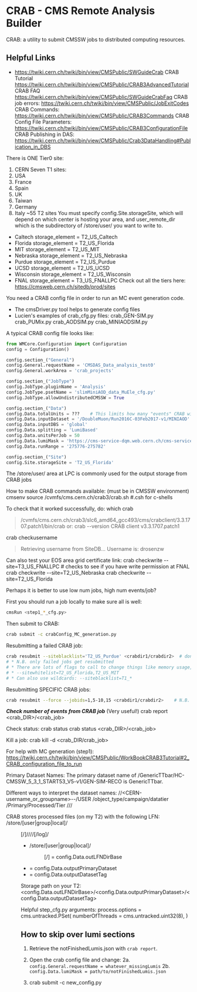 # CRAB - CMS Remote Analysis Builder

CRAB: a utility to submit CMSSW jobs to distributed computing resources.

## Helpful Links

- https://twiki.cern.ch/twiki/bin/view/CMSPublic/SWGuideCrab
CRAB Tutorial
https://twiki.cern.ch/twiki/bin/view/CMSPublic/CRAB3AdvancedTutorial
CRAB FAQ
https://twiki.cern.ch/twiki/bin/view/CMSPublic/SWGuideCrabFaq
CRAB job errors:
https://twiki.cern.ch/twiki/bin/view/CMSPublic/JobExitCodes
CRAB Commands:
https://twiki.cern.ch/twiki/bin/view/CMSPublic/CRAB3Commands
CRAB Config File Parameters:
https://twiki.cern.ch/twiki/bin/view/CMSPublic/CRAB3ConfigurationFile
CRAB Publishing in DAS:
https://twiki.cern.ch/twiki/bin/view/CMSPublic/Crab3DataHandling#Publication_in_DBS

There is ONE Tier0 site: 
1. CERN
Seven T1 sites: 
1. USA
2. France
3. Spain
4. UK
5. Taiwan
6. Germany 
7. Italy
~55 T2 sites
You must specify config.Site.storageSite, which will depend on which center is hosting your area, and user_remote_dir which is the subdirectory of /store/user/ you want to write to. 
* Caltech storage_element = T2_US_Caltech 
* Florida storage_element = T2_US_Florida 
* MIT storage_element = T2_US_MIT 
* Nebraska storage_element = T2_US_Nebraska 
* Purdue storage_element = T2_US_Purdue 
* UCSD storage_element = T2_US_UCSD 
* Wisconsin storage_element = T2_US_Wisconsin 
* FNAL storage_element = T3_US_FNALLPC 
Check out all the tiers here:
https://cmsweb.cern.ch/sitedb/prod/sites

You need a CRAB config file in order to run an MC event generation code.
- The cmsDriver.py tool helps to generate config files
- Lucien's examples of crab_cfg.py files:
crab_GEN-SIM.py
crab_PUMix.py
crab_AODSIM.py
crab_MINIAODSIM.py

A typical CRAB config file looks like:

```python
from WMCore.Configuration import Configuration
config = Configuration()

config.section_("General")
config.General.requestName = 'CMSDAS_Data_analysis_test0'
config.General.workArea = 'crab_projects'

config.section_("JobType")
config.JobType.pluginName = 'Analysis'
config.JobType.psetName = 'slimMiniAOD_data_MuEle_cfg.py'
config.JobType.allowUndistributedCMSSW = True

config.section_("Data")
config.Data.totalUnits = ??? 	# This limits how many "events" CRAB will run
config.Data.inputDataset = '/DoubleMuon/Run2016C-03Feb2017-v1/MINIAOD'
config.Data.inputDBS = 'global'
config.Data.splitting = 'LumiBased'
config.Data.unitsPerJob = 50
config.Data.lumiMask = 'https://cms-service-dqm.web.cern.ch/cms-service-dqm/CAF/certification/Collisions16/13TeV/Cert_271036-275783_13TeV_PromptReco_Collisions16_JSON.txt'
config.Data.runRange = '275776-275782'

config.section_("Site")
config.Site.storageSite = 'T2_US_Florida'
```

The /store/user/ area at LPC is commonly used for the output storage from CRAB jobs

How to make CRAB commands available: (must be in CMSSW environment)
cmsenv
source /cvmfs/cms.cern.ch/crab3/crab.sh		#.csh for c-shells

To check that it worked successfully, do:
which crab
> /cvmfs/cms.cern.ch/crab3/slc6_amd64_gcc493/cms/crabclient/3.3.1707.patch1/bin/crab
or:
crab --version
> CRAB client v3.3.1707.patch1

crab checkusername
> Retrieving username from SiteDB...
> Username is: drosenzw

Can also test your EOS area grid certificate link:
crab checkwrite --site=T3_US_FNALLPC	# checks to see if you have write permission at FNAL
crab checkwrite --site=T2_US_Nebraska
crab checkwrite --site=T2_US_Florida

Perhaps it is better to use low num jobs, high num events/job?

First you should run a job locally to make sure all is well:

```bash
cmsRun <step1_*_cfg.py>
```

Then submit to CRAB:

```bash
crab submit -c crabConfig_MC_generation.py
```

Resubmitting a failed CRAB job:

```bash
crab resubmit --siteblacklist='T2_US_Purdue' <crabdir1/crabdir2>  # don't submit to Purdue
# * N.B. only failed jobs get resubmitted
# * There are lots of flags to call to change things like memory usage, priority, sitewhitelist, etc.
# * --sitewhitelist=T2_US_Florida,T2_US_MIT
# * Can also use wildcards: --siteblacklist=T1_*
```

Resubmitting SPECIFIC CRAB jobs:

```bash
crab resubmit --force --jobids=1,5-10,15 <crabdir1/crabdir2>	# N.B. you must --force successful jobs to resubmit
```

***Check number of events from CRAB job*** (Very useful!)
crab report <crab_DIR>/<crab_job>

Check status:
crab status
crab status <crab_DIR>/<crab_job>

Kill a job:
crab kill -d <crab_DIR/crab_job>

For help with MC generation (step1):
https://twiki.cern.ch/twiki/bin/view/CMSPublic/WorkBookCRAB3Tutorial#2_CRAB_configuration_file_to_run

Primary Dataset Names:
The primary dataset name of /GenericTTbar/HC-CMSSW_5_3_1_START53_V5-v1/GEN-SIM-RECO is GenericTTbar.

Different ways to interpret the dataset names:
/<primary-dataset>/<CERN-username_or_groupname>-<publication-name>-<pset-hash>/USER
/object_type/campaign/datatier
/Primary/Processed/Tier
/<DatasetName>/<Campaign-ProcessString-globalTag-Ext-Version>/<DataTier>

CRAB stores processed files (on my T2) with the following LFN: 
/store/[user|group|local]/<dir>[/<subdirs>]/<primary-dataset>/<publication-name>/<time-stamp>/<counter>[/log]/<file-name>
- /store/[user|group|local]/<dir>[/<subdirs>] = config.Data.outLFNDirBase
- <primary-dataset>   = config.Data.outputPrimaryDataset
- <publication-name> = config.Data.outputDatasetTag 

Storage path on your T2:
<config.Data.outLFNDirBase>/<config.Data.outputPrimaryDataset>/<config.Data.outputDatasetTag>

Helpful step_cfg.py arguments:
process.options = cms.untracked.PSet(
    numberOfThreads = cms.untracked.uint32(8),
)

## How to skip over lumi sections

1. Retrieve the notFinishedLumis.json with `crab report`.

2. Open the crab config file and change:
   2a. `config.General.requestName = whatever_missingLumis`
   2b. `config.Data.lumiMask = path/to/notFinishedLumis.json`

3. crab submit -c new_config.py
